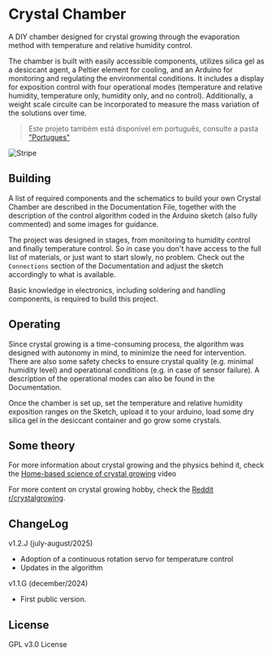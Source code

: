 # Crystal Chamber
A DIY chamber designed for crystal growing through the evaporation method with temperature and relative humidity control.

The chamber is built with easily accessible components, utilizes silica gel as a desiccant agent, a Peltier element for cooling, and an Arduino for monitoring and regulating the environmental conditions. It includes a display for exposition control with four operational modes (temperature and relative humidity, temperature only, humidity only, and no control). Additionally, a weight scale circuite can be incorporated to measure the mass variation of the solutions over time.

> Este projeto também está disponível em português, consulte a pasta ["Portugues"](https://github.com/MrVoelho/CrystalChamber/tree/main/Portugues)

![Stripe](https://github.com/user-attachments/assets/6d9b3c81-93b5-4a7c-9f26-396169a9b430)
## Building
A list of required components and the schematics to build your own Crystal Chamber are described in the Documentation File, together with the description of the control algorithm coded in the Arduino sketch (also fully commented) and some images for guidance.

The project was designed in stages, from monitoring to humidity control and finally temperature control. So in case you don't have access to the full list of materials, or just want to start slowly, no problem. Check out the `Connections` section of the Documentation and adjust the sketch accordingly to what is available.

Basic knowledge in electronics, including soldering and handling components, is required to build this project. 
## Operating
Since crystal growing is a time-consuming process, the algorithm was designed with autonomy in mind, to minimize the need for intervention. There are also some safety checks to ensure crystal quality (e.g. minimal humidity level) and operational conditions (e.g. in case of sensor failure). A description of the operational modes can also be found in the Documentation. 

Once the chamber is set up, set the temperature and relative humidity exposition ranges on the Sketch, upload it to your arduino, load some dry silica gel in the desiccant container and go grow some crystals.

## Some theory
For more information about crystal growing and the physics behind it, check the [Home-based science of crystal growing](https://youtu.be/u3r0Pdgs1Jw) video

For more content on crystal growing hobby, check the [Reddit r/crystalgrowing](https://www.reddit.com/r/crystalgrowing/).

## ChangeLog
v1.2.J (july-august/2025)
- Adoption of a continuous rotation servo for temperature control
- Updates in the algorithm

v1.1.G (december/2024) 
- First public version.

## License 
GPL v3.0 License
